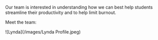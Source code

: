 
Our team is interested in understanding how we can best help students streamline their productivity and to help limit burnout.

Meet the team:



![Lynda](/images/Lynda Profile.jpeg)
